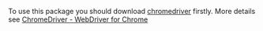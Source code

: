 To use this package you should download [chromedriver](https://chromedriver.storage.googleapis.com/index.html) firstly. More details see [ChromeDriver - WebDriver for Chrome](https://sites.google.com/a/chromium.org/chromedriver/downloads)